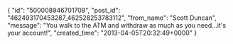 {
   "id": "500008946701709",
   "post_id": "462493170453287_462528253783112",
   "from_name": "Scott Duncan",
   "message": "You walk to the ATM and withdraw as much as you need...it's your account!",
   "created_time": "2013-04-05T20:32:49+0000"
 }

